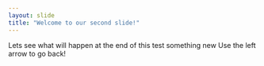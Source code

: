 ```yaml
---
layout: slide
title: "Welcome to our second slide!"
---
```

Lets see what will happen at the end of this test something new
Use the left arrow to go back!
